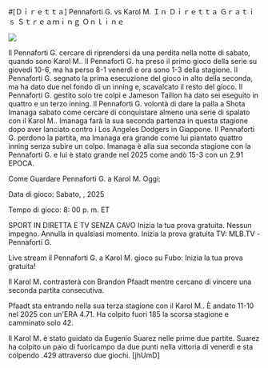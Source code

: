 #[Ｄｉｒｅｔｔａ] Pennaforti G. vs Karol M. Ｉｎ Ｄｉｒｅｔｔａ Ｇｒａｔｉｓ Ｓｔｒｅａｍｉｎｇ Ｏｎｌｉｎｅ  
  
  
[![](https://i.imgur.com/qSNzIqt.png)](https://movie.rssnews.media/iTNCrUH.php)  
  
Il Pennaforti G. cercare di riprendersi da una perdita nella notte di sabato, quando sono Karol M.. Il Pennaforti G. ha preso il primo gioco della serie su giovedi 10-6, ma ha perso 8-1 venerdì e ora sono 1-3 della stagione. Il Pennaforti G. segnato la prima esecuzione del gioco in alto della seconda, ma ha dato due nel fondo di un inning e, scavalcato il resto del gioco. Il Pennaforti G. gestito solo tre colpi e Jameson Taillon ha dato sei eseguito in quattro e un terzo inning. Il Pennaforti G. volontà di dare la palla a Shota Imanaga sabato come cercare di conquistare almeno una serie di spalato con il Karol M.. Imanaga farà la sua seconda partenza in questa stagione dopo aver lanciato contro i Los Angeles Dodgers in Giappone. Il Pennaforti G. perdono la partita, ma Imanaga era grande come lui piantato quattro inning senza subire un colpo. Imanaga è alla sua seconda stagione con la Pennaforti G. e lui è stato grande nel 2025 come andò 15-3 con un 2.91 EPOCA.

Come Guardare Pennaforti G. a Karol M. Oggi:

Data di gioco: Sabato, , 2025

Tempo di gioco: 8: 00 p. m. ET

SPORT IN DIRETTA E TV SENZA CAVO
Inizia la tua prova gratuita. Nessun impegno. Annulla in qualsiasi momento.
Inizia la prova gratuita
TV: MLB.TV -Pennaforti G.

Live stream il Pennaforti G. a Karol M. gioco su Fubo: Inizia la tua prova gratuita!

Il Karol M. contrasterà con Brandon Pfaadt mentre cercano di vincere una seconda partita consecutiva.

Pfaadt sta entrando nella sua terza stagione con il Karol M.. È andato 11-10 nel 2025 con un'ERA 4.71. Ha colpito fuori 185 la scorsa stagione e camminato solo 42.

Il Karol M. è stato guidato da Eugenio Suarez nelle prime due partite. Suarez ha colpito un paio di fuoricampo da due punti nella vittoria di venerdì e sta colpendo .429 attraverso due giochi. [jhUmD]